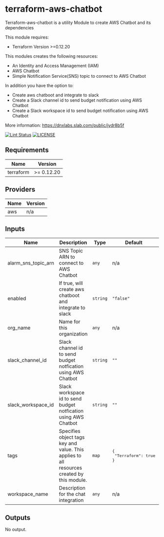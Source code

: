 # terraform-aws-chatbot

Terraform-aws-chatbot is a utility Module to create AWS Chatbot and its dependencies

This module requires:
 * Terraform Version >=0.12.20

This modules creates the following resources:

 - An Identity and Access Management (IAM)
 - AWS Chatbot
 - Simple Notification Service(SNS) topic to connect to AWS Chatbot

In addition you have the option to:

 - Create aws chatboot and integrate to slack
 - Create a Slack channel id to send budget notification using AWS Chatbot
 - Create a Slack workspace id to send budget notification using AWS Chatbot

More information: https://dnxlabs.slab.com/public/jydr8b5f


[![Lint Status](https://github.com/DNXLabs/terraform-aws-chatbot/workflows/Lint/badge.svg)](https://github.com/DNXLabs/terraform-aws-chatbot/actions)
[![LICENSE](https://img.shields.io/github/license/DNXLabs/terraform-aws-chatbot)](https://github.com/DNXLabs/terraform-aws-chatbot/blob/master/LICENSE)



<!-- BEGINNING OF PRE-COMMIT-TERRAFORM DOCS HOOK -->
## Requirements

| Name | Version |
|------|---------|
| terraform | >= 0.12.20 |

## Providers

| Name | Version |
|------|---------|
| aws | n/a |

## Inputs

| Name | Description | Type | Default | Required |
|------|-------------|------|---------|:--------:|
| alarm\_sns\_topic\_arn | SNS Topic ARN to connect to AWS Chatbot | `any` | n/a | yes |
| enabled | If true, will create aws chatboot and integrate to slack | `string` | `"false"` | no |
| org\_name | Name for this organization | `any` | n/a | yes |
| slack\_channel\_id | Slack channel id to send budget notfication using AWS Chatbot | `string` | `""` | no |
| slack\_workspace\_id | Slack workspace id to send budget notfication using AWS Chatbot | `string` | `""` | no |
| tags | Specifies object tags key and value. This applies to all resources created by this module. | `map` | <pre>{<br>  "Terraform": true<br>}</pre> | no |
| workspace\_name | Description for the chat integration | `any` | n/a | yes |

## Outputs

No output.

<!-- END OF PRE-COMMIT-TERRAFORM DOCS HOOK -->